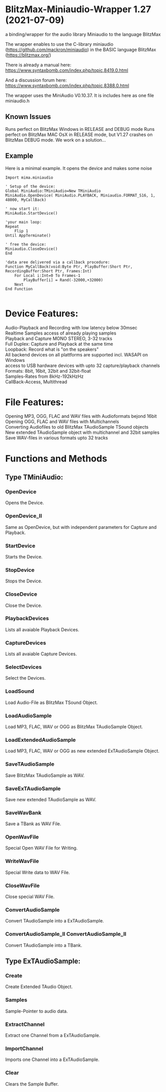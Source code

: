 # BlitzMax-Miniaudio-Wrapper 1.27 (2021-07-09)
a binding/wrapper for the audio library Miniaudio to the language BlitzMax  

The wrapper enables to use the C-library miniaudio (https://github.com/mackron/miniaudio) in the BASIC language BlitzMax (https://blitzmax.org/)

There is already a manual here: https://www.syntaxbomb.com/index.php/topic,8419.0.html 


And a discussion forum here: https://www.syntaxbomb.com/index.php/topic,8388.0.html

The wrapper uses the MiniAudio V0.10.37. It is includes here as one file miniaudio.h


## Known Issues

Runs perfect on BlitzMax Windows in RELEASE and DEBUG mode
Runs perfect on BlitzMax MAC OsX in RELEASE mode, but V1.27 crashes on BlitzMax DEBUG mode. We work on a solution...


## Example

Here is a minimal example. It opens the device and makes some noise
```
Import mima.miniaudio

' Setup of the device:
Global MiniAudio:TMiniAudio=New TMiniAudio
MiniAudio.OpenDevice( MiniAudio.PLAYBACK, Miniaudio.FORMAT_S16, 1, 48000, MyCallBack)

' now start it:
MiniAudio.StartDevice()

'your main loop:
Repeat
	Flip 1
Until AppTerminate()

' free the device:
Miniaudio.CloseDevice()
End 

'data aree delivered via a callback procedure:
Function MyCallBack(void:Byte Ptr, PlayBuffer:Short Ptr, RecordingBuffer:Short Ptr, Frames:Int)
	For Local i:Int=0 To Frames-1
		PlayBuffer[i] = Rand(-32000,+32000)
	Next 
End Function 


```
# Device Features:
Audio-Playback and Recording with low latency below 30msec  
Realtime Samples access of already playing samples  
Playback and Capture MONO STEREO, 3-32 tracks  
Full Duplex: Capture and Playback at the same time  
Loopback: Record what is "on the speakers"  
All backend devices on all plattforms are supported incl. WASAPI on Windows  
access to USB hardware devices with upto 32 capture/playback channels  
Formats: 8bit, 16bit, 32bit and 32bit-float  
Samples-Rates from 8kHz-192kHzHz  
CallBack-Access, Multithread 

# File Features:
 
Opening MP3, OGG, FLAC and WAV files with Audioformats bejond 16bit  
Opening OGG, FLAC and WAV files with Multichannels  
Converting Audiofiles to old BlitzMax TAudioSample TSound objects  
New extended TAudioSample object with multichannel and 32bit samples  
Save WAV-files in various formats upto 32 tracks 



# Functions and Methods

## Type TMiniAudio:

### OpenDevice 
Opens the Device.
  
### OpenDevice_II 
Same as OpenDevice, but with independent parameters for Capture and Playback.  

### StartDevice
Starts the Device. 
 
### StopDevice 
Stops the Device.
  
### CloseDevice
Close the Device.
  
### PlaybackDevices
Lists all avaiable Playback Devices.
  
### CaptureDevices 
Lists all avaiable Capture Devices.
  
### SelectDevices 
Select the Devices.
  
### LoadSound 
Load Audio-File as BlitzMax TSound Object.  

### LoadAudioSample 
Load MP3, FLAC, WAV or OGG as BlitzMax TAudioSample Object.  

### LoadExtendedAudioSample 
Load MP3, FLAC, WAV or OGG as new extended ExTAudioSample Object.  

### SaveTAudioSample 
Save BlitzMax TAudioSample as WAV.  

### SaveExTAudioSample 
Save new extended TAudioSample as WAV.  

### SaveWavBank 
Save a TBank as WAV File.  

### OpenWavFile 
Special Open WAV File for Writing.  

### WriteWavFile 
Special Write data to WAV File.
  
### CloseWavFile 
Close special WAV File.
  
### ConvertAudioSample 
Convert TAudioSample into a ExTAudioSample.
  
### ConvertAudioSample_II ConvertAudioSample_II
Convert  TAudioSample into a TBank.   


## Type ExTAudioSample:

### Create 
Create Extended TAudio Object.  

### Samples 
Sample-Pointer to audio data.  

### ExtractChannel 
Extract one Channel from a ExTAudioSample.  

### ImportChannel 
Imports one Channel into a ExTAudioSample.  

### Clear 
Clears the Sample Buffer.  
